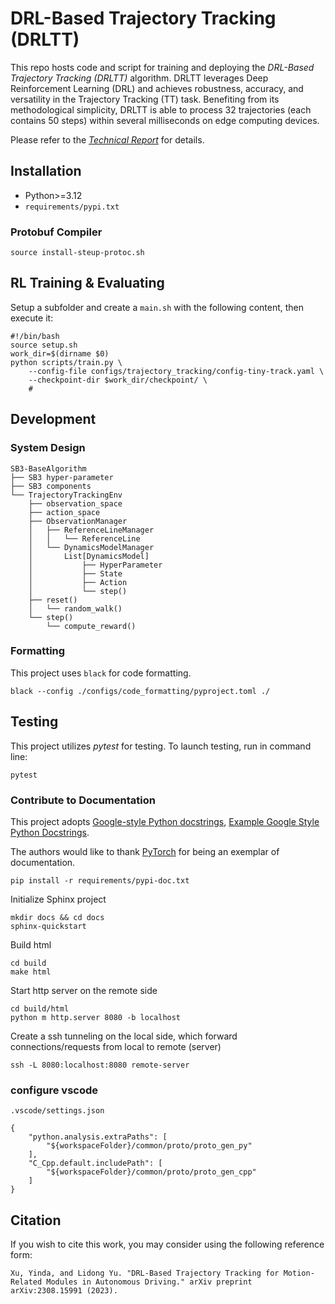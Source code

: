 # DRL-Based Trajectory Tracking (DRLTT)

This repo hosts code and script for training and deploying the *DRL-Based Trajectory Tracking (DRLTT)*  algorithm. DRLTT leverages Deep Reinforcement Learning (DRL) and achieves robustness, accuracy, and versatility in the Trajectory Tracking (TT) task. Benefiting from its methodological simplicity, DRLTT is able to process 32 trajectories (each contains 50 steps) within several milliseconds on edge computing devices.

Please refer to the [*Technical Report*](https://arxiv.org/abs/2308.15991) for details.

## Installation

- Python>=3.12
- `requirements/pypi.txt`

### Protobuf Compiler

```
source install-steup-protoc.sh
```

## RL Training & Evaluating

Setup a subfolder and create a `main.sh` with the following content, then execute it:

```
#!/bin/bash
source setup.sh
work_dir=$(dirname $0)
python scripts/train.py \
    --config-file configs/trajectory_tracking/config-tiny-track.yaml \
    --checkpoint-dir $work_dir/checkpoint/ \
    #
```

## Development

### System Design

```
SB3-BaseAlgorithm
├── SB3 hyper-parameter
├── SB3 components
└── TrajectoryTrackingEnv
    ├── observation_space
    ├── action_space
    ├── ObservationManager
    │   ├── ReferenceLineManager
    │   │   └── ReferenceLine
    │   └── DynamicsModelManager
    │       List[DynamicsModel]
    │           ├── HyperParameter
    │           ├── State
    │           ├── Action
    │           └── step()
    ├── reset()
    │   └── random_walk()
    └── step()
        └── compute_reward()
```

### Formatting

This project uses `black` for code formatting.

```
black --config ./configs/code_formatting/pyproject.toml ./
```

## Testing

This project utilizes *pytest* for testing. To launch testing, run in command line:

```
pytest
```


### Contribute to Documentation

This project adopts [Google-style Python docstrings](https://google.github.io/styleguide/pyguide.html), [Example Google Style Python Docstrings](https://sphinxcontrib-napoleon.readthedocs.io/en/latest/example_google.html).

The authors would like to thank [PyTorch](https://pytorch.org/docs/stable/index.html) for being an exemplar of documentation.


```
pip install -r requirements/pypi-doc.txt
```

Initialize Sphinx project

```
mkdir docs && cd docs
sphinx-quickstart
```

Build html

```
cd build
make html
```

Start http server on the remote side

```
cd build/html
python m http.server 8080 -b localhost
```

Create a ssh tunneling on the local side, which forward connections/requests from local to remote (server)

```
ssh -L 8080:localhost:8080 remote-server
```



### configure vscode

`.vscode/settings.json`

```
{
    "python.analysis.extraPaths": [
        "${workspaceFolder}/common/proto/proto_gen_py"
    ],
    "C_Cpp.default.includePath": [
        "${workspaceFolder}/common/proto/proto_gen_cpp"
    ]
}

```

## Citation

If you wish to cite this work, you may consider using the following reference form:

```
Xu, Yinda, and Lidong Yu. "DRL-Based Trajectory Tracking for Motion-Related Modules in Autonomous Driving." arXiv preprint arXiv:2308.15991 (2023).
```
